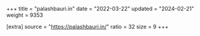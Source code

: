 +++
title = "palashbauri.in"
date = "2022-03-22"
updated = "2024-02-21"
weight = 9353

[extra]
source = "https://palashbauri.in/"
ratio = 32
size = 9
+++
